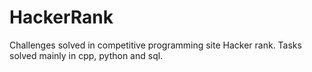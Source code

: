 # HackerRank
Challenges solved in competitive programming site Hacker rank. Tasks solved mainly in cpp, python and sql.
